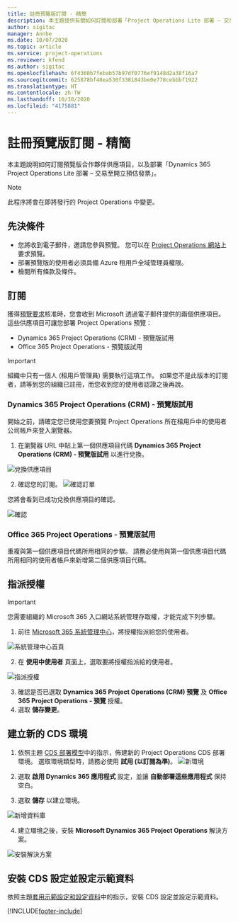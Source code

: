 ```yaml
---
title: 註冊預覽版訂閱 - 精簡
description: 本主題提供有關如何訂閱和部署「Project Operations Lite 部署 – 交易至開立預估發票」的資訊。
author: sigitac
manager: Annbe
ms.date: 10/07/2020
ms.topic: article
ms.service: project-operations
ms.reviewer: kfend
ms.author: sigitac
ms.openlocfilehash: 6f4360b7febab57b97df0776ef9148d2a38f16a7
ms.sourcegitcommit: 625878bf48ea530f3381843be0e778cebbbf1922
ms.translationtype: HT
ms.contentlocale: zh-TW
ms.lasthandoff: 10/30/2020
ms.locfileid: "4175881"
---
```

# <a name="sign-up-for-a-preview-subscription---lite"></a>註冊預覽版訂閱 - 精簡 

本主題說明如何訂閱預覽版合作夥伴供應項目，以及部署「Dynamics 365 Project Operations Lite 部署 – 交易至開立預估發票」。

> [!NOTE]
> 此程序將會在即將發行的 Project Operations 中變更。

## <a name="prerequisites"></a>先決條件

- 您將收到電子郵件，邀請您參與預覽。 您可以在 [Project Operations 網站](https://dynamics.microsoft.com/en-us/project-operations/overview/)上要求預覽。
- 部署預覽版的使用者必須具備 Azure 租用戶全域管理員權限。
- 檢閱所有條款及條件。

## <a name="subscribe"></a>訂閱

獲得[預覽要求](https://forms.office.com/FormsPro/Pages/ResponsePage.aspx?id=v4j5cvGGr0GRqy180BHbR56j8lZs0FdAvwT75_WNFyxUMkRDV1NYQU5TNjE2VjhKOVBUNVg2R0s1NC4u)核准時，您會收到 Microsoft 透過電子郵件提供的兩個供應項目。 這些供應項目可讓您部署 Project Operations 預覽：

- Dynamics 365 Project Operations (CRM) - 預覽版試用
- Office 365 Project Operations - 預覽版試用

> [!IMPORTANT]
> 組織中只有一個人 (租用戶管理員) 需要執行這項工作。 如果您不是此版本的訂閱者，請等到您的組織已註冊，而您收到您的使用者認證之後再說。

### <a name="dynamics-365-project-operations-crm---preview-trial"></a>Dynamics 365 Project Operations (CRM) - 預覽版試用 

開始之前，請確定您已使用您要預覽 Project Operations 所在租用戶中的使用者公司帳戶來登入瀏覽器。

1. 在瀏覽器 URL 中貼上第一個供應項目代碼 **Dynamics 365 Project Operations (CRM) - 預覽版試用** 以進行兌換。

![兌換供應項目](./media/16RedeemFirstOfferNew.png)

2. 確認您的訂閱。
![確認訂單](./media/17ConfirmOrderNew.png)

您將會看到已成功兌換供應項目的確認。

![確認](./media/18OrderConfirmationNew.png)

### <a name="office-365-project-operations---preview-trial"></a>Office 365 Project Operations - 預覽版試用

重複與第一個供應項目代碼所用相同的步驟。 請務必使用與第一個供應項目代碼所用相同的使用者帳戶來新增第二個供應項目代碼。

## <a name="assign-licenses"></a>指派授權

> [!IMPORTANT]
> 您需要組織的 Microsoft 365 入口網站系統管理存取權，才能完成下列步驟。


1. 前往 [Microsoft 365 系統管理中心](https://portal.office.com/)，將授權指派給您的使用者。

![系統管理中心首頁](./media/14AdminPortal.png)

2. 在 **使用中使用者** 頁面上，選取要將授權指派給的使用者。

![指派授權](./media/15AssignLicenses.png)

3. 確認是否已選取 **Dynamics 365 Project Operations (CRM) 預覽** 及 **Office 365 Project Operations - 預覽** 授權。 
4. 選取 **儲存變更**。

## <a name="create-a-new-cds-environment"></a>建立新的 CDS 環境

1. 依照主題 [CDS 部署模型](lite-deployment.md)中的指示，佈建新的 Project Operations CDS 部署環境。 選取環境類型時，請務必使用 **試用 (以訂閱為準)**。
![新環境](./media/19CreateEnvironment.png)

2. 選取 **啟用 Dynamics 365 應用程式** 設定，並讓 **自動部署這些應用程式** 保持空白。  
3. 選取 **儲存** 以建立環境。

![新增資料庫](./media/20CreateEnvironment1.png)

4. 建立環境之後，安裝 **Microsoft Dynamics 365 Project Operations** 解決方案。 

![安裝解決方案](./media/21InstallSolution.png)

## <a name="install-a-cds-configuration-and-setup-demo-data"></a>安裝 CDS 設定並設定示範資料

依照主題[套用示範設定和設定資料](lite-apply-demo-setup-config-data.md)中的指示，安裝 CDS 設定並設定示範資料。


[!INCLUDE[footer-include](../includes/footer-banner.md)]